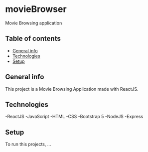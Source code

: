# movieBrowser
Movie Browsing application

## Table of contents
* [General info](#general-info)
* [Technologies](#technologies)
* [Setup](#setup)

## General info
This project is a Movie Browsing Application made with ReactJS.

## Technologies  
-ReactJS 
-JavaScript 
-HTML 
-CSS 
-Bootstrap 5
-NodeJS 
-Express

## Setup 
To run this projects, ...